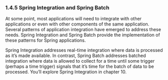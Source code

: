 ### 1.4.5 Spring Integration and Spring Batch

At some point, most applications will need to integrate with other applications or even with other components of the same application. Several patterns of application integration have emerged to address these needs. Spring Integration and Spring Batch provide the implementation of these patterns for Spring applications.

Spring Integration addresses real-time integration where data is processed as it’s made available. In contrast, Spring Batch addresses batched integration where data is allowed to collect for a time until some trigger (perhaps a time trigger) signals that it’s time for the batch of data to be processed. You’ll explore Spring Integration in chapter 10.
